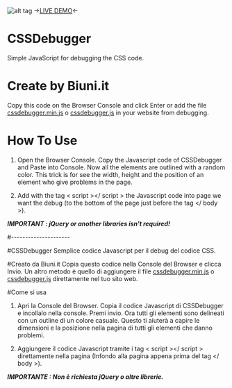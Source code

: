 ![alt tag](http://biuni.altervista.org/guide/debugger/cssdebugger2.PNG)
->[LIVE DEMO](http://biuni.it/cssdebugger/)<-

# CSSDebugger
Simple JavaScript for debugging the CSS code.

# Create by Biuni.it
Copy this code on the Browser Console and click Enter or add the file [cssdebugger.min.js](cssdebugger.min.js) o [cssdebugger.js](cssdebugger.js) in your website from debugging.

# How To Use
1) Open the Browser Console. Copy the Javascript code of CSSDebugger and Paste into Console. Now all the elements are outlined with a random color. This trick is for see the width, height and the position of an element who give problems in the page.

2) Add with the tag < script ></ script > the Javascript code into page we want the debug (to the bottom of the page just before the tag </ body >).

***IMPORTANT : jQuery or another libraries isn't required!***

#---------------------


#CSSDebugger
Semplice codice Javascript per il debug del codice CSS.

#Creato da Biuni.it
Copia questo codice nella Console del Browser e clicca Invio. Un altro metodo è quello di aggiungere il file [cssdebugger.min.js](cssdebugger.min.js) o [cssdebugger.js](cssdebugger.js) direttamente nel tuo sito web.

#Come si usa
1) Apri la Console del Browser. Copia il codice Javascript di CSSDebugger e incollalo nella console. Premi invio. Ora tutti gli elementi sono delineati con un outline di un colore casuale. Questo ti aiuterà a capire le dimensioni e la posizione nella pagina di tutti gli elementi che danno problemi.

2) Aggiungere il codice Javascript tramite i tag < script ></ script > direttamente nella pagina (Infondo alla pagina appena prima del tag </ body >).

***IMPORTANTE : Non è richiesta jQuery o altre librerie.***
